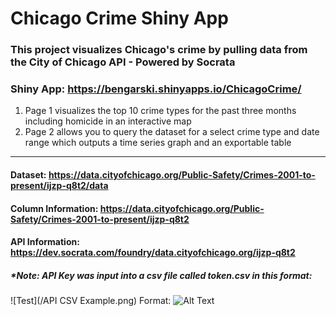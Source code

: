 # Chicago Crime Shiny App

### This project visualizes Chicago's crime by pulling data from the City of Chicago API - Powered by Socrata

### Shiny App: https://bengarski.shinyapps.io/ChicagoCrime/
1. Page 1 visualizes the top 10 crime types for the past three months including homicide in an interactive map
2. Page 2 allows you to query the dataset for a select crime type and date range which outputs a time series graph and an exportable table

------------------------------------------------------------------------------------------------------------------------------------------
#### Dataset: https://data.cityofchicago.org/Public-Safety/Crimes-2001-to-present/ijzp-q8t2/data
#### Column Information: https://data.cityofchicago.org/Public-Safety/Crimes-2001-to-present/ijzp-q8t2
#### API Information: https://dev.socrata.com/foundry/data.cityofchicago.org/ijzp-q8t2
##### *Note: API Key was input into a csv file called token.csv in this format:
![Test](/API CSV Example.png)
Format: ![Alt Text](url)
